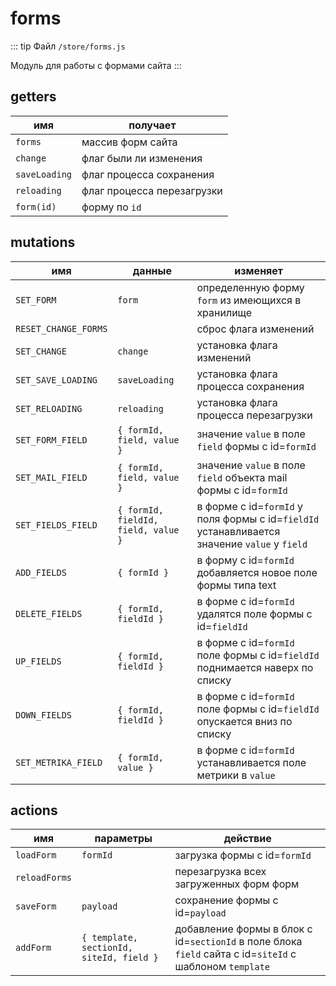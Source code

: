 # forms

::: tip Файл
`/store/forms.js`

Модуль для работы с формами сайта
:::

## getters

| имя           | получает                   |
| ------------- | -------------------------- |
| `forms`       | массив форм сайта          |
| `change`      | флаг были ли изменения     |
| `saveLoading` | флаг процесса сохранения   |
| `reloading`   | флаг процесса перезагрузки |
| `form(id)`    | форму по `id`              |

## mutations

| имя                  | данные                              | изменяет                                                                                     |
| -------------------- | ----------------------------------- | -------------------------------------------------------------------------------------------- |
| `SET_FORM`           | `form`                              | определенную форму `form` из имеющихся в хранилище                                           |
| `RESET_CHANGE_FORMS` |                                     | сброс флага изменений                                                                        |
| `SET_CHANGE`         | `change`                            | установка флага изменений                                                                    |
| `SET_SAVE_LOADING`   | `saveLoading`                       | установка флага процесса сохранения                                                          |
| `SET_RELOADING`      | `reloading`                         | установка флага процесса перезагрузки                                                        |
| `SET_FORM_FIELD`     | `{ formId, field, value }`          | значение `value` в поле `field` формы с id=`formId`                                          |
| `SET_MAIL_FIELD`     | `{ formId, field, value }`          | значение `value` в поле `field` объекта mail формы с id=`formId`                             |
| `SET_FIELDS_FIELD`   | `{ formId, fieldId, field, value }` | в форме с id=`formId` у поля формы с id=`fieldId` устанавливается значение `value` у `field` |
| `ADD_FIELDS`         | `{ formId }`                        | в форму с id=`formId` добавляется новое поле формы типа text                                 |
| `DELETE_FIELDS`      | `{ formId, fieldId }`               | в форме с id=`formId` удалятся поле формы с id=`fieldId`                                     |
| `UP_FIELDS`          | `{ formId, fieldId }`               | в форме с id=`formId` поле формы с id=`fieldId` поднимается наверх по списку                 |
| `DOWN_FIELDS`        | `{ formId, fieldId }`               | в форме с id=`formId` поле формы с id=`fieldId` опускается вниз по списку                    |
| `SET_METRIKA_FIELD`  | `{ formId, value }`                 | в форме с id=`formId` устанавливается поле метрики в `value`                                 |

## actions

| имя           | параметры                                | действие                                                                                                |
| ------------- | ---------------------------------------- | ------------------------------------------------------------------------------------------------------- |
| `loadForm`    | `formId`                                 | загрузка формы с id=`formId`                                                                            |
| `reloadForms` |                                          | перезагрузка всех загруженных форм форм                                                                 |
| `saveForm`    | `payload`                                | сохранение формы с id=`payload`                                                                         |
| `addForm`     | `{ template, sectionId, siteId, field }` | добавление формы в блок с id=`sectionId` в поле блока `field` сайта с id=`siteId` с шаблоном `template` |
